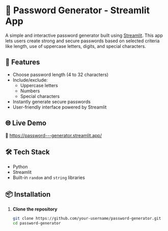 # 🔐 Password Generator - Streamlit App

A simple and interactive password generator built using [Streamlit](https://streamlit.io/). This app lets users create strong and secure passwords based on selected criteria like length, use of uppercase letters, digits, and special characters.

## 🚀 Features

- Choose password length (4 to 32 characters)
- Include/exclude:
  - Uppercase letters
  - Numbers
  - Special characters
- Instantly generate secure passwords
- User-friendly interface powered by Streamlit

## 🌐 Live Demo  
🔗 https://password---generator.streamlit.app/

## 🛠️ Tech Stack

- Python
- Streamlit
- Built-in `random` and `string` libraries

## 📦 Installation

1. **Clone the repository**
   ```bash
   git clone https://github.com/your-username/password-generator.git
   cd password-generator
